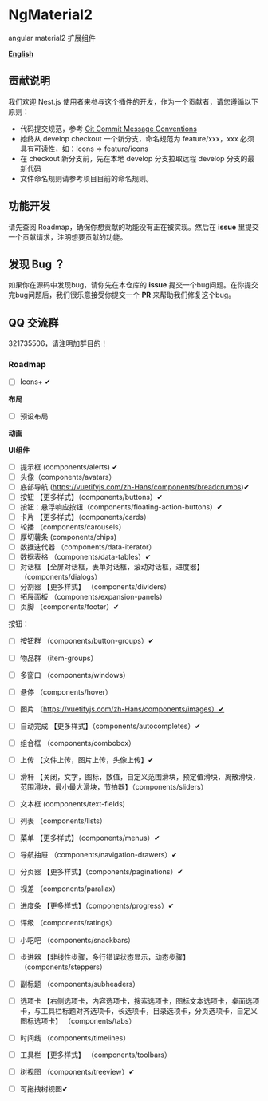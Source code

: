 # NgMaterial2

angular  material2 扩展组件

**[English](README.md)**


## 贡献说明

我们欢迎 Nest.js 使用者来参与这个插件的开发，作为一个贡献者，请您遵循以下原则：

- 代码提交规范，参考 [Git Commit Message Conventions](https://docs.google.com/document/d/1QrDFcIiPjSLDn3EL15IJygNPiHORgU1_OOAqWjiDU5Y/edit#)
- 始终从 develop checkout 一个新分支，命名规范为 feature/xxx，xxx 必须具有可读性，如：Icons => feature/icons
- 在 checkout 新分支前，先在本地 develop 分支拉取远程 develop 分支的最新代码
- 文件命名规则请参考项目目前的命名规则。

## 功能开发

请先查阅 Roadmap，确保你想贡献的功能没有正在被实现。然后在 **issue** 里提交一个贡献请求，注明想要贡献的功能。

## 发现 Bug ？

如果你在源码中发现bug，请你先在本仓库的 **issue** 提交一个bug问题。在你提交完bug问题后，我们很乐意接受你提交一个 **PR** 来帮助我们修复这个bug。

## QQ 交流群

321735506，请注明加群目的！

### Roadmap

- [ ] Icons+ ✔

**布局**

- [ ] 预设布局 

**动画**


**UI组件**

- [ ] 提示框 (components/alerts) ✔
- [ ] 头像（components/avatars）
- [ ] 底部导航 (https://vuetifyjs.com/zh-Hans/components/breadcrumbs)✔
- [ ] 按钮 【更多样式】（components/buttons）✔
- [ ] 按钮：悬浮响应按钮（components/floating-action-buttons）✔
- [ ] 卡片  【更多样式】（components/cards）
- [ ] 轮播 （components/carousels）
- [ ] 厚切薯条 (components/chips)
- [ ] 数据迭代器 （components/data-iterator）
- [ ] 数据表格 （components/data-tables）✔
- [ ] 对话框 【全屏对话框，表单对话框，滚动对话框，进度器】（components/dialogs）
- [ ] 分割器 【更多样式】 （components/dividers）
- [ ] 拓展面板 （components/expansion-panels）
- [ ] 页脚 （components/footer）✔

按钮：
- [ ] 按钮群 （components/button-groups）✔
- [ ] 物品群 （item-groups）
- [ ] 多窗口 （components/windows）    

- [ ] 悬停 （components/hover）
- [ ] 图片 （https://vuetifyjs.com/zh-Hans/components/images）✔
- [ ] 自动完成 【更多样式】（components/autocompletes）✔
- [ ] 组合框 （components/combobox）
- [ ] 上传 【文件上传，图片上传，头像上传】✔
- [ ] 滑杆 【关闭，文字，图标，数值，自定义范围滑块，预定值滑块，离散滑块，范围滑块，最小最大滑块，节拍器】（components/sliders）
- [ ] 文本框 (components/text-fields)
- [ ] 列表 （components/lists）
- [ ] 菜单 【更多样式】（components/menus）✔
- [ ] 导航抽屉 （components/navigation-drawers）✔
- [ ] 分页器 【更多样式】（components/paginations）✔
- [ ] 视差 （components/parallax）
- [ ] 进度条 【更多样式】（components/progress）✔
- [ ] 评级 （components/ratings）
- [ ] 小吃吧 （components/snackbars）
- [ ] 步进器 【非线性步骤，多行错误状态显示，动态步骤】（components/steppers）
- [ ] 副标题 （components/subheaders）
- [ ] 选项卡 【右侧选项卡，内容选项卡，搜索选项卡，图标文本选项卡，桌面选项卡，与工具栏标题对齐选项卡，长选项卡，目录选项卡，分页选项卡，自定义图标选项卡】 （components/tabs）
- [ ] 时间线 （components/timelines）
- [ ] 工具栏 【更多样式】 （components/toolbars）
- [ ] 树视图 （components/treeview）✔
- [ ] 可拖拽树视图✔
